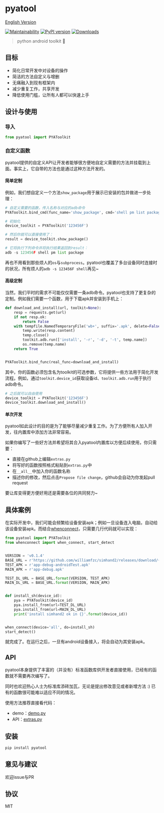 # pyatool

[English Version](https://github.com/williamfzc/pyatool/blob/master/README_en.md)

[![Maintainability](https://api.codeclimate.com/v1/badges/5f6647a3121aa7d278ab/maintainability)](https://codeclimate.com/github/williamfzc/pyatool/maintainability)
[![PyPI version](https://badge.fury.io/py/pyatool.svg)](https://badge.fury.io/py/pyatool)
[![Downloads](https://pepy.tech/badge/pyatool)](https://pepy.tech/project/pyatool)

> python android toolkit 🔨

## 目标

- 简化日常开发中对设备的操作
- 简洁的方法自定义与增删
- 无痛融入到现有框架内
- 减少重复工作，共享开发
- 降低使用门槛，让所有人都可以快速上手

## 设计与使用

### 导入

```python
from pyatool import PYAToolkit
```

### 自定义函数

pyatool提供的自定义API让开发者能够很方便地自定义需要的方法并挂载到上面。事实上，它自带的方法也是通过这种方法开发的。

#### 简单定制

例如，我们想自定义一个方法`show_package`用于展示已安装的包并做进一步处理：

```python
# 自定义需要的函数，传入名称与对应的adb命令
PYAToolkit.bind_cmd(func_name='show_package', cmd='shell pm list package')

# 初始化
device_toolkit = PYAToolkit('123456F')

# 然后你就可以直接使用了：
result = device_toolkit.show_package()

# 它将执行下列命令并将执行结果返回到result：
adb -s 123456F shell pm list package
```

再也不用看到那些烦人的`os`与`subprocess`。pyatool也覆盖了多台设备同时连接时的状况，所有烦人的`adb -s 123456F shell`再见~

#### 高级定制

当然，我们平时的需求不可能仅仅需要一条adb命令。pyatool也支持了更复杂的定制。例如我们需要一个函数，用于下载apk并安装到手机上：

```python
def download_and_install(url, toolkit=None):
    resp = requests.get(url)
    if not resp.ok:
        return False
    with tempfile.NamedTemporaryFile('wb+', suffix='.apk', delete=False) as temp:
        temp.write(resp.content)
        temp.close()
        toolkit.adb.run(['install', '-r', '-d', '-t', temp.name])
        os.remove(temp.name)
    return True


PYAToolkit.bind_func(real_func=download_and_install)
```

其中，你的函数必须包含名为toolkit的可选参数，它将提供一些方法用于简化开发流程。例如，通过`toolkit.device_id`获取设备id、`toolkit.adb.run`用于执行adb命令。

```python
# 之后就可以自由使用
device_toolkit = PYAToolkit('123456F')
device_toolkit.download_and_install()
```

#### 单次开发

pyatool如此设计的目的是为了能够尽量减少重复工作。为了方便所有人加入开发，往内置库中添加方法非常容易。

如果你编写了一些好方法并希望将其合入pyatool内置库以方便后续使用，你只需要：

- 直接在github上编辑`extras.py`
- 将写好的函数按照格式粘贴到`extras.py`中
- 在`__all__`中加入你的函数名称
- 描述你的修改，然后点击`Propose file change`，github会自动为你发起pull request

要让库变得更方便好用还是需要各位的共同努力~

## 具体案例

在实际开发中，我们可能会频繁给设备安装apk；例如一旦设备连入电脑，自动给该设备安装apk。而结合[whenconnect](https://github.com/williamfzc/whenconnect)，只需要几行代码就可以实现：

```python
from pyatool import PYAToolkit
from whenconnect import when_connect, start_detect


VERSION = 'v0.1.4'
BASE_URL = r'https://github.com/williamfzc/simhand2/releases/download/{}/{}'
TEST_APK = r'app-debug-androidTest.apk'
MAIN_APK = r'app-debug.apk'

TEST_DL_URL = BASE_URL.format(VERSION, TEST_APK)
MAIN_DL_URL = BASE_URL.format(VERSION, MAIN_APK)


def install_sh(device_id):
    pya = PYAToolkit(device_id)
    pya.install_from(url=TEST_DL_URL)
    pya.install_from(url=MAIN_DL_URL)
    print('install simhand2 ok in {}'.format(device_id))


when_connect(device='all', do=install_sh)
start_detect()
```

就完成了。在运行之后，一旦有android设备接入，将会自动为其安装apk。

## API

pyatool本身提供了丰富的（并没有）标准函数库供开发者直接使用，已经有的函数就不需要再次编写了。

同时也欢迎热心人士为标准库添砖加瓦，无论是提出修改意见或者新增方法 :) 已有的函数很可能难以适应不同的情况。

使用方法推荐直接看代码：

- demo：[demo.py](https://github.com/williamfzc/pyatool/blob/master/demo.py)
- API：[extras.py](https://github.com/williamfzc/pyatool/blob/master/pyatool/extras.py)

## 安装

```python
pip install pyatool
```

## 意见与建议

欢迎issue与PR

## 协议

MIT
